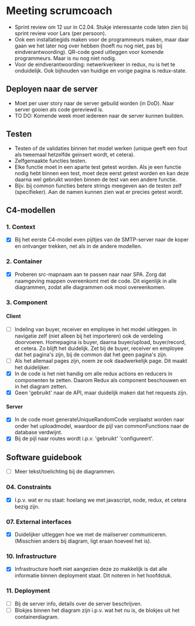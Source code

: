 # Meeting scrumcoach

- Sprint review om 12 uur in C2.04. Stukje interessante code laten zien bij sprint review voor Lars (per persoon).
- Ook een installatiegids maken voor de programmeurs maken, maar daar gaan we het later nog over hebben (hoeft nu nog niet, pas bij eindverantwoording). QR-code goed uitleggen voor komende programmeurs. Maar is nu nog niet nodig.
- Voor de eindverantwoording: netwerkverkeer in redux, nu is het te onduidelijk. Ook bijhouden van huidige en vorige pagina is redux-state.

## Deployen naar de server

- Moet per user story naar de server gebuild worden (in DoD). Naar server gooien als code gereviewd is.
- TO DO: Komende week moet iedereen naar de server kunnen builden.

## Testen

- Testen of de validaties binnen het model werken (unique geeft een fout als tweemaal hetzelfde geinsert wordt, et cetera).
- Zelfgemaakte functies testen.
- Elke functie moet in een aparte test getest worden. Als je een functie nodig hebt binnen een test, moet deze eerst getest worden en kan deze daarna wel gebruikt worden binnen de test van een andere functie.
- Bijv. bij common functies betere strings meegeven aan de testen zelf (specifieker). Aan de namen kunnen zien wat er precies getest wordt.

## C4-modellen

### 1. Context

- [x] Bij het eerste C4-model even pijltjes van de SMTP-server naar de koper en ontvanger trekken, net als in de andere modellen.

### 2. Container

- [x] Proberen src-mapnaam aan te passen naar naar SPA. Zorg dat naamgeving mappen overeenkomt met de code. Dit eigenlijk in alle diagrammen, zodat alle diagrammen ook mooi overeenkomen.

### 3. Component

#### Client

- [ ] Indeling van buyer, receiver en employee in het model uitleggen. In navigatie zelf (niet alleen bij het importeren) ook de verdeling doorvoeren. Homepagina is buyer, daarna buyer/upload, buyer/record, et cetera. Zo blijft het duidelijk. Zet bij de buyer, receiver en employee dat het pagina's zijn, bij de common dat het geen pagina's zijn.
- [ ] Als het allemaal pages zijn, noem ze ook daadwerkelijk page. Dit maakt het duidelijker.
- [x] In de code is het niet handig om alle redux actions en reducers in componenten te zetten. Daarom Redux als component beschouwen en in het diagram zetten.
- [x] Geen 'gebruikt' naar de API, maar duidelijk maken dat het requests zijn.

#### Server

- [x] In de code moet generateUniqueRandomCode verplaatst worden naar onder het uploadmodel, waardoor de pijl van commonFunctions naar de database verdwijnt.
- [x] Bij de pijl naar routes wordt i.p.v. 'gebruikt' 'configureert'.

## Software guidebook

- [ ] Meer tekst/toelichting bij de diagrammen.

### 04. Constraints

- [x] I.p.v. wat er nu staat: hoelang we met javascript, node, redux, et cetera bezig zijn. 

### 07. External interfaces

- [x] Duidelijker uitleggen hoe we met de mailserver communiceren. (Misschien anders bij diagram, ligt eraan hoeveel het is).

### 10. Infrastructure

- [x] Infrastructure hoeft niet aangezien deze zo makkelijk is dat alle informatie binnen deployment staat. Dit noteren in het hoofdstuk.

### 11. Deployment

- [ ] Bij de server info, details over de server beschrijven.
- [ ] Blokjes binnen het diagram zijn i.p.v. wat het nu is, de blokjes uit het containerdiagram.
